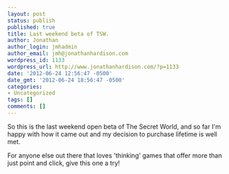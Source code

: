 ```yaml
---
layout: post
status: publish
published: true
title: Last weekend beta of TSW.
author: Jonathan
author_login: jmhadmin
author_email: jmh@jonathanhardison.com
wordpress_id: 1133
wordpress_url: http://www.jonathanhardison.com/?p=1133
date: '2012-06-24 12:56:47 -0500'
date_gmt: '2012-06-24 18:56:47 -0500'
categories:
- Uncategorized
tags: []
comments: []
---
```

So this is the last weekend open beta of The Secret World, and so far I'm happy with how it came out and my decision to purchase lifetime is well met.

For anyone else out there that loves 'thinking' games that offer more than just point and click, give this one a try!
